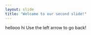 ```yaml
---
layout: slide
title: "Welcome to our second slide!"
---
```

hellooo hi
Use the left arrow to go back!
